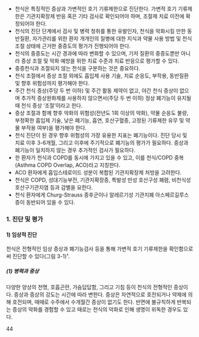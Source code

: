 - 천식은 특징적인 증상과 가변적인 호기 기류제한으로 진단한다. 가변적 호기 기류제한은 기관지확장제 반응 혹은 기타 검사로 확인되어야 하며, 조절제 치료 이전에 확정되어야 한다.
- 천식의 진단 단계에서 검사 및 병력 청취를 통한 유발인자, 천식을 악화시킬 만한 동반질환, 자가관리를 위한 환자 개개인의 질병에 대한 지식과 약물 사용 방법 및 천식 조절 상태에 근거한 중증도의 평가가 진행되어야 한다.
- 천식의 중증도는 시간 경과에 따라 변화할 수 있으며, 기저 질환의 중증도뿐만 아니라 증상 조절 및 악화 예방을 위한 치료 수준과 치료 반응으로 평가할 수 있다.
- 중증천식과 조절되지 않는 천식을 구분하는 것은 중요하다.
- 천식 조절에서 증상 조절 외에도 흡입제 사용 기술, 치료 순응도, 부작용, 동반질환 및 향후 위험성까지 평가해야 한다.
- 주간 천식 증상(주당 두 번 이하) 및 주간 활동 제약이 없고, 야간 천식 증상이 없으며 추가적 증상완화제를 사용하지 않으면서(주당 두 번 이하) 정상 폐기능이 유지될 때 천식 증상 ‘조절’이라고 한다.
- 증상 조절과 함께 향후 악화의 위험성(전년도 1회 이상의 악화), 약물 순응도 불량, 부정확한 흡입제 기술, 낮은 폐기능, 흡연, 호산구혈증, 고정된 기류제한 유무 및 약물 부작용 여부)을 평가해야 한다.
- 천식 진단이 된 경우 향후 위험성의 가장 유용한 지표는 폐기능이다. 진단 당시 및 치료 이후 3-6개월, 그리고 이후에 주기적으로 폐기능의 평가가 필요하다. 증상과 폐기능이 일치하지 않는 경우 추가적인 검사가 필요하다.
- 한 환자가 천식과 COPD를 동시에 가지고 있을 수 있고, 이를 천식/COPD 중복(Asthma COPD Overlap, ACO)라고 지칭한다.
- ACO 환자에게 흡입스테로이드 성분이 복합된 기관지확장제 처방을 고려한다.
- 천식은 COPD, 성대기능부전, 기관지확장증, 특발성 만성 호산구성 폐렴, 비천식성 호산구기관지염 등과 감별을 요한다.
- 천식 환자에게 Churg-Strauss 증후군이나 알레르기성 기관지폐 아스페르길루스증이 동반되어 있을 수 있다.

### 1. 진단 및 평가

#### 1) 임상적 진단

천식은 전형적인 임상 증상과 폐기능검사 등을 통해 가변적 호기 기류제한을 확인함으로써 진단할 수 있다(그림 3-1)¹.

##### (1) 병력과 증상

다양한 양상의 천명, 호흡곤란, 가슴답답함, 그리고 기침 등이 천식의 전형적인 증상이다. 증상과 증상의 강도는 시간에 따라 변한다. 증상은 자연적으로 호전되거나 약제에 의해 호전되며, 때때로 수주에서 수개월간 증상이 없기도 한다. 반면에 불규칙하게 반복되는 증상의 악화를 경험할 수 있고 때로는 천식의 악화로 인해 생명이 위독한 경우도 있다.

<PAGE>44